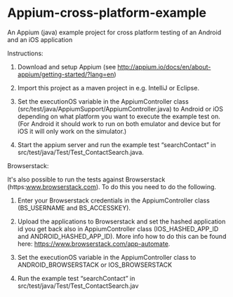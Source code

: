 # Appium-cross-platform-example
An Appium (java) example project for cross platform testing of an Android and an iOS application

Instructions:

1. Download and setup Appium (see http://appium.io/docs/en/about-appium/getting-started/?lang=en)

2. Import this project as a maven project in e.g. IntelliJ or Eclipse.

3. Set the executionOS variable in the AppiumController class (src/test/java/AppiumSupport/AppiumController.java) to Android or iOS depending on what platform you want to execute the example test on. (For Android it should work to run on both emulator and device but for iOS it will only work on the simulator.)

4. Start the appium server and run the example test “searchContact” in src/test/java/Test/Test_ContactSearch.java.


Browserstack:

It's also possible to run the tests against Browserstack (https:www.browserstack.com). To do this you need to do the following.

1. Enter your Browserstack credentials in the AppiumController class (BS_USERNAME and BS_ACCESSKEY). 

2. Upload the applications to Browserstack and set the hashed application id you get back also in AppiumController class (IOS_HASHED_APP_ID and ANDROID_HASHED_APP_ID). More info how to do this can be found here: https://www.browserstack.com/app-automate.

3. Set the executionOS variable in the AppiumController class to ANDROID_BROWSERSTACK or IOS_BROWSERSTACK

4. Run the example test “searchContact” in src/test/java/Test/Test_ContactSearch.jav
